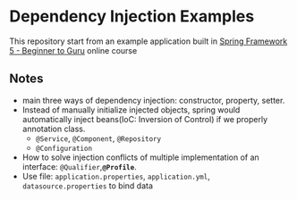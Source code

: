 # Dependency Injection Examples

This repository start from an example application built in [Spring Framework 5 - Beginner to Guru](https://www.udemy.com/testing-spring-boot-beginner-to-guru/?couponCode=GITHUB_REPO) online course

## Notes
+ main three ways of dependency injection: constructor, property, setter.
+ Instead of manually initialize injected objects, spring would automatically inject beans(IoC: Inversion of Control) if we properly annotation class.
  - `@Service`, `@Component`, `@Repository`
  - `@Configuration`
+ How to solve injection conflicts of multiple implementation of an interface: `@Qualifier`,**`@Profile`**.
+ Use file: `application.properties`, `application.yml`, `datasource.properties` to bind data